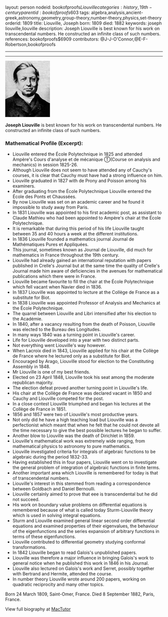 layout: person
nodeid: bookofproofs$Liouville
categories: history,19th-century
parentid: bookofproofs$603
tags: algebra,analysis,ancient-greek,astronomy,geometry,group-theory,number-theory,physics,set-theory
orderid: 1809
title: Liouville, Joseph
born: 1809
died: 1882
keywords: joseph liouville,liouville
description: Joseph Liouville is best known for his work on transcendental numbers. He constructed an infinite class of such numbers.
references: bookofproofs$6909
contributors: @J-J-O'Connor,@E-F-Robertson,bookofproofs

---



---

![Liouville.jpg](https://github.com/bookofproofs/bookofproofs.github.io/blob/main/_sources/_assets/images/portraits/Liouville.jpg?raw=true)

**Joseph Liouville** is best known for his work on transcendental numbers. He constructed an infinite class of such numbers.

### Mathematical Profile (Excerpt):
* Liouville entered the École Polytechnique in 1825 and attended Ampère's Cours d'analyse et de mécanique Ⓣ(Course on analysis and mechanics) in session 1825-26.
* Although Liouville does not seem to have attended any of Cauchy's courses, it is clear that Cauchy must have had a strong influence on him.
* Liouville graduated in 1827 with de Prony and Poisson among his examiners.
* After graduating from the École Polytechnique Liouville entered the École des Ponts et Chaussées.
* By now Liouville was set on an academic career and he found it impossible to study away from Paris.
* In 1831 Liouville was appointed to his first academic post, as assistant to Claude Mathieu who had been appointed to Ampère's chair at the École Polytechnique.
* It is remarkable that during this period of his life Liouville taught between 35 and 40 hours a week at the different institutions.
* In 1836 Liouville founded a mathematics journal Journal de Mathématiques Pures et Appliquées.
* This journal, sometimes known as Journal de Liouville, did much for mathematics in France throughout the 19th  century.
* Liouville had already gained an international reputation with papers published in Crelle's Journal but at the same time the quality of Crelle's Journal made him aware of deficiencies in the avenues for mathematical publications which there were in France.
* Liouville became favourite to fill the chair at the École Polytechnique which fell vacant when Navier died in 1836.
* In 1837 Liouville was appointed to lecture at the Collège de France as a substitute for Biot.
* In 1838 Liouville was appointed Professor of Analysis and Mechanics at the École Polytechnique.
* The quarrel between Liouville and Libri intensified after his election to the Académie.
* In 1840, after a vacancy resulting from the death of Poisson, Liouville was elected to the Bureau des Longitudes.
* In many ways 1840 was a turning point in Liouville's career.
* Life for Liouville developed into a year with two distinct parts.
* Not everything went Liouville's way however.
* When Lacroix died in 1843, Liouville applied for his chair at the Collège de France where he lectured only as a substitute for Biot.
* Encouraged by Arago, Liouville stood for election to the Constituting Assembly in 1848.
* Mr Liouville is one of my best friends.
* Elected on 23 April 1848, Liouville took his seat among the moderate republican majority.
* The election defeat proved another turning point in Liouville's life.
* His chair at the Collège de France was declared vacant in 1850 and Cauchy and Liouville competed for the post.
* In a close contest Liouville triumphed and began his lectures at the Collège de France in 1851.
* 1856 and 1857 were two of Liouville's most productive years.
* Not only did he have a high teaching load but Liouville was a perfectionist which meant that when he felt that he could not devote all the time necessary to give the best possible lectures he began to suffer.
* Another blow to Liouville was the death of Dirichlet in 1859.
* Liouville's mathematical work was extremely wide ranging, from mathematical physics to astronomy to pure mathematics.
* Liouville investigated criteria for integrals of algebraic functions to be algebraic during the period 1832-33.
* Having established this in four papers, Liouville went on to investigate the general problem of integration of algebraic functions in finite terms.
* Another important area which Liouville is remembered for today is that of transcendental numbers.
* Liouville's interest in this stemmed from reading a correspondence between Goldbach and Daniel Bernoulli.
* Liouville certainly aimed to prove that eee is transcendental but he did not succeed.
* His work on boundary value problems on differential equations is remembered because of what is called today Sturm-Liouville theory which is used in solving integral equations.
* Sturm and Liouville examined general linear second order differential equations and examined properties of their eigenvalues, the behaviour of the eigenfunctions and the series expansion of arbitrary functions in terms of these eigenfunctions.
* Liouville contributed to differential geometry studying conformal transformations.
* In 1842 Liouville began to read Galois's unpublished papers.
* Liouville was therefore a major influence in bringing Galois's work to general notice when he published this work in 1846 in his Journal.
* Liouville also lectured on Galois's work and Serret, possibly together with Bertrand and Hermite, attended the course.
* In number theory Liouville wrote around 200 papers, working on quadratic reciprocity and many other topics.

Born 24 March 1809, Saint-Omer, France. Died 8 September 1882, Paris, France.

View full biography at [MacTutor](https://mathshistory.st-andrews.ac.uk/Biographies/Liouville/)
